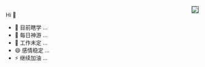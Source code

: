 <img align="right" style="border: solid 1px #30363d" src="https://github-readme-stats.vercel.app/api?username=xxxcrel&show_icons=true&icon_color=EB5757&text_color=f6d365&bg_color=320,67B26F,4ca2cd&hide_title=true" />

Hi 👋

- 🔭 目前瞎学 ...
- 🌱 每日神游 ...
- 🤔 工作未定 ...
- 😄 感情稳定 ...
- ⚡ 继续加油 ...
